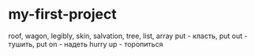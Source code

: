 # my-first-project

roof, wagon, legibly, skin, salvation, 
tree, list, array
put - класть, put out - тушить, put on - надеть
hurry up - торопиться
